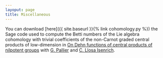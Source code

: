 ```yaml
---
layoput: page
title: Miscellaneous
---
```


You can download [here]({{ site.baseurl }}{% link cohomology.py %}) the Sage code used to compute the Betti numbers of the Lie algebra cohomology with trivial coefficients of the non-Carnot graded central products of low-dimension in [On Dehn functions of central products of nilpotent groups](https://jeronimomaths.github.io/publications/)  with [G. Pallier](https://pallier.org/gabriel/) and [C. Llosa Isenrich](https://www.math.kit.edu/user/llosa/index.html).
